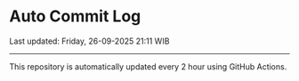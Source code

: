 # Auto Commit Log

Last updated: Friday, 26-09-2025 21:11 WIB

---

This repository is automatically updated every 2 hour using GitHub Actions.
